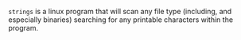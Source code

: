 `strings` is a linux program that will scan any file type (including, and especially binaries) searching for any printable characters within the program.
